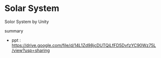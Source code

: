 # Solar System
Solor System by Unity

summary
- ppt : https://drive.google.com/file/d/14L1Zd98jcDUTQiLfFD5DvfzYC90Wz75L/view?usp=sharing
